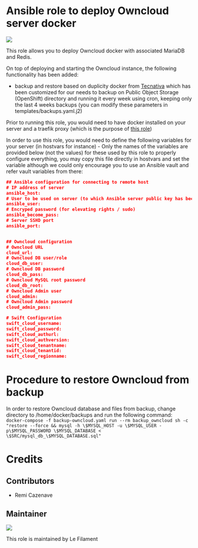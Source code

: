 # Ansible role to deploy Owncloud server docker

[![](https://img.shields.io/badge/licence-AGPL--3-blue.svg)](http://www.gnu.org/licenses/agpl "License: AGPL-3")

This role allows you to deploy Owncloud docker with associated MariaDB and Redis.

On top of deploying and starting the Owncloud instance, the following functionality has been added:
- backup and restore based on duplicity docker from [Tecnativa](https://github.com/Tecnativa/docker-duplicity) which has been customized for our needs to backup on Public Object Storage (OpenShift) directory and running it every week using cron, keeping only the last 4 weeks backups (you can modify these parameters in templates/backups.yaml.j2)

Prior to running this role, you would need to have docker installed on your server and a traefik proxy (which is the purpose of [this role](https://github.com/lefilament/ansible_role_docker_server))

In order to use this role, you would need to define the following variables for your server (in hostvars for instance) - Only the names of the variables are provided below (not the values) for these used by this role to properly configure everything, you may copy this file directly in hostvars and set the variable although we could only encourage you to use an Ansible vault and refer vault variables from there:

```json
## Ansible configuration for connecting to remote host
# IP address of server
ansible_host: 
# User to be used on server (to which Ansible server public key has been provided)
ansible_user: 
# Encryped password (for elevating rights / sudo)
ansible_become_pass: 
# Server SSHD port
ansible_port: 


## Owncloud configuration
# Owncloud URL
cloud_url: 
# Owncloud DB user/role
cloud_db_user: 
# Owncloud DB password
cloud_db_pass: 
# Owncloud MySQL root password
cloud_db_root: 
# Owncloud Admin user
cloud_admin: 
# Owncloud Admin password
cloud_admin_pass: 

# Swift Configuration
swift_cloud_username:
swift_cloud_password:
swift_cloud_authurl:
swift_cloud_authversion:
swift_cloud_tenantname:
swift_cloud_tenantid:
swift_cloud_regionname:


```

# Procedure to restore Owncloud from backup

In order to restore Owncloud database and files from backup, change directory to /home/docker/backups and run the following command:
`docker-compose -f backup-owncloud.yaml run --rm backup_owncloud sh -c "restore --force && mysql -h \$MYSQL_HOST -u \$MYSQL_USER -p\$MYSQL_PASSWORD \$MYSQL_DATABASE < \$SRC/mysql_db_\$MYSQL_DATABASE.sql"`



# Credits

## Contributors

* Remi Cazenave <remi-filament>


## Maintainer

[![](https://le-filament.com/img/logo-lefilament.png)](https://le-filament.com "Le Filament")

This role is maintained by Le Filament
